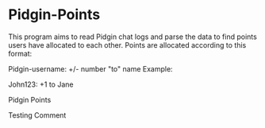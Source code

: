 Pidgin-Points
=============
This program aims to read Pidgin chat logs and  parse the data to find points users have allocated to each other. Points are allocated according to this format:

Pidgin-username: +/- number "to" name
Example:

John123: +1 to Jane


Pidgin Points

Testing Comment

